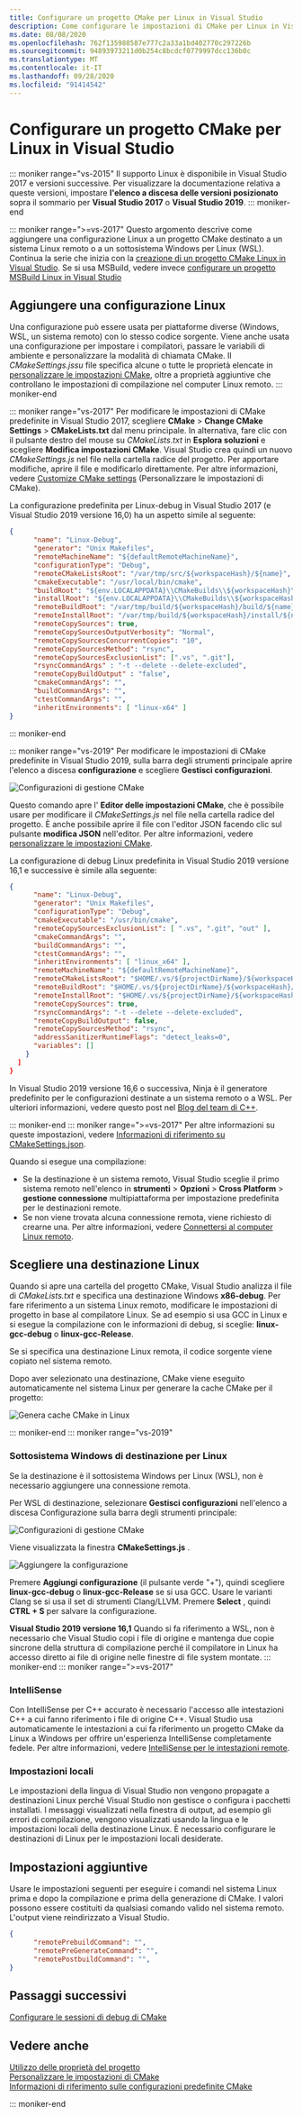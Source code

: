```yaml
---
title: Configurare un progetto CMake per Linux in Visual Studio
description: Come configurare le impostazioni di CMake per Linux in Visual Studio
ms.date: 08/08/2020
ms.openlocfilehash: 762f135988587e777c2a33a1bd402770c297226b
ms.sourcegitcommit: 94893973211d0b254c8bcdcf0779997dcc136b0c
ms.translationtype: MT
ms.contentlocale: it-IT
ms.lasthandoff: 09/28/2020
ms.locfileid: "91414542"
---
```

# <a name="configure-a-linux-cmake-project-in-visual-studio"></a>Configurare un progetto CMake per Linux in Visual Studio

::: moniker range="vs-2015"
Il supporto Linux è disponibile in Visual Studio 2017 e versioni successive. Per visualizzare la documentazione relativa a queste versioni, impostare **l'elenco a discesa delle versioni posizionato** sopra il sommario per **Visual Studio 2017** o **Visual Studio 2019**.
::: moniker-end

::: moniker range=">=vs-2017"
Questo argomento descrive come aggiungere una configurazione Linux a un progetto CMake destinato a un sistema Linux remoto o a un sottosistema Windows per Linux (WSL). Continua la serie che inizia con la [creazione di un progetto CMake Linux in Visual Studio](cmake-linux-project.md). Se si usa MSBuild, vedere invece [configurare un progetto MSBuild Linux in Visual Studio](configure-a-linux-project.md)

## <a name="add-a-linux-configuration"></a>Aggiungere una configurazione Linux

Una configurazione può essere usata per piattaforme diverse (Windows, WSL, un sistema remoto) con lo stesso codice sorgente. Viene anche usata una configurazione per impostare i compilatori, passare le variabili di ambiente e personalizzare la modalità di chiamata CMake. Il *CMakeSettings.jssu* file specifica alcune o tutte le proprietà elencate in [personalizzare le impostazioni CMake](../build/customize-cmake-settings.md), oltre a proprietà aggiuntive che controllano le impostazioni di compilazione nel computer Linux remoto.
::: moniker-end

::: moniker range="vs-2017"
Per modificare le impostazioni di CMake predefinite in Visual Studio 2017, scegliere **CMake**  >  **Change CMake Settings**  >  **CMakeLists.txt** dal menu principale. In alternativa, fare clic con il pulsante destro del mouse su *CMakeLists.txt* in **Esplora soluzioni** e scegliere **Modifica impostazioni CMake**. Visual Studio crea quindi un nuovo *CMakeSettings.js* nel file nella cartella radice del progetto. Per apportare modifiche, aprire il file e modificarlo direttamente. Per altre informazioni, vedere [Customize CMake settings](../build/customize-cmake-settings.md) (Personalizzare le impostazioni di CMake).

La configurazione predefinita per Linux-debug in Visual Studio 2017 (e Visual Studio 2019 versione 16,0) ha un aspetto simile al seguente:

```json
{
      "name": "Linux-Debug",
      "generator": "Unix Makefiles",
      "remoteMachineName": "${defaultRemoteMachineName}",
      "configurationType": "Debug",
      "remoteCMakeListsRoot": "/var/tmp/src/${workspaceHash}/${name}",
      "cmakeExecutable": "/usr/local/bin/cmake",
      "buildRoot": "${env.LOCALAPPDATA}\\CMakeBuilds\\${workspaceHash}\\build\\${name}",
      "installRoot": "${env.LOCALAPPDATA}\\CMakeBuilds\\${workspaceHash}\\install\\${name}",
      "remoteBuildRoot": "/var/tmp/build/${workspaceHash}/build/${name}",
      "remoteInstallRoot": "/var/tmp/build/${workspaceHash}/install/${name}",
      "remoteCopySources": true,
      "remoteCopySourcesOutputVerbosity": "Normal",
      "remoteCopySourcesConcurrentCopies": "10",
      "remoteCopySourcesMethod": "rsync",
      "remoteCopySourcesExclusionList": [".vs", ".git"],
      "rsyncCommandArgs" : "-t --delete --delete-excluded",
      "remoteCopyBuildOutput" : "false",
      "cmakeCommandArgs": "",
      "buildCommandArgs": "",
      "ctestCommandArgs": "",
      "inheritEnvironments": [ "linux-x64" ]
}
```
::: moniker-end

::: moniker range="vs-2019"
Per modificare le impostazioni di CMake predefinite in Visual Studio 2019, sulla barra degli strumenti principale aprire l'elenco a discesa **configurazione** e scegliere **Gestisci configurazioni**.

![Configurazioni di gestione CMake](../build/media/vs2019-cmake-manage-configurations.png "Elenco a discesa delle configurazioni di CMake")

Questo comando apre l' **Editor delle impostazioni CMake**, che è possibile usare per modificare il *CMakeSettings.js* nel file nella cartella radice del progetto. È anche possibile aprire il file con l'editor JSON facendo clic sul pulsante **modifica JSON** nell'editor. Per altre informazioni, vedere [personalizzare le impostazioni CMake](../build/customize-cmake-settings.md).

La configurazione di debug Linux predefinita in Visual Studio 2019 versione 16,1 e successive è simile alla seguente:

```json
{
      "name": "Linux-Debug",
      "generator": "Unix Makefiles",
      "configurationType": "Debug",
      "cmakeExecutable": "/usr/bin/cmake",
      "remoteCopySourcesExclusionList": [ ".vs", ".git", "out" ],
      "cmakeCommandArgs": "",
      "buildCommandArgs": "",
      "ctestCommandArgs": "",
      "inheritEnvironments": [ "linux_x64" ],
      "remoteMachineName": "${defaultRemoteMachineName}",
      "remoteCMakeListsRoot": "$HOME/.vs/${projectDirName}/${workspaceHash}/src",
      "remoteBuildRoot": "$HOME/.vs/${projectDirName}/${workspaceHash}/out/build/${name}",
      "remoteInstallRoot": "$HOME/.vs/${projectDirName}/${workspaceHash}/out/install/${name}",
      "remoteCopySources": true,
      "rsyncCommandArgs": "-t --delete --delete-excluded",
      "remoteCopyBuildOutput": false,
      "remoteCopySourcesMethod": "rsync",
      "addressSanitizerRuntimeFlags": "detect_leaks=0",
      "variables": []
    }
  ]
}
```

In Visual Studio 2019 versione 16,6 o successiva, Ninja è il generatore predefinito per le configurazioni destinate a un sistema remoto o a WSL. Per ulteriori informazioni, vedere questo post nel [Blog del team di C++](https://devblogs.microsoft.com/cppblog/linux-development-with-visual-studio-first-class-support-for-gdbserver-improved-build-times-with-ninja-and-updates-to-the-connection-manager/).

::: moniker-end
::: moniker range=">=vs-2017"
Per altre informazioni su queste impostazioni, vedere [Informazioni di riferimento su CMakeSettings.json](../build/cmakesettings-reference.md).

Quando si esegue una compilazione:
- Se la destinazione è un sistema remoto, Visual Studio sceglie il primo sistema remoto nell'elenco in **strumenti** > **Opzioni** > **Cross Platform** > **gestione connessione** multipiattaforma per impostazione predefinita per le destinazioni remote.
- Se non viene trovata alcuna connessione remota, viene richiesto di crearne una. Per altre informazioni, vedere [Connettersi al computer Linux remoto](connect-to-your-remote-linux-computer.md).

## <a name="choose-a-linux-target"></a>Scegliere una destinazione Linux

Quando si apre una cartella del progetto CMake, Visual Studio analizza il file di *CMakeLists.txt* e specifica una destinazione Windows **x86-debug**. Per fare riferimento a un sistema Linux remoto, modificare le impostazioni di progetto in base al compilatore Linux. Se ad esempio si usa GCC in Linux e si esegue la compilazione con le informazioni di debug, si sceglie:  **linux-gcc-debug** o **linux-gcc-Release**.

Se si specifica una destinazione Linux remota, il codice sorgente viene copiato nel sistema remoto.

Dopo aver selezionato una destinazione, CMake viene eseguito automaticamente nel sistema Linux per generare la cache CMake per il progetto:

![Genera cache CMake in Linux](media/cmake-linux-1.png "Generare la cache CMake in Linux")

::: moniker-end
::: moniker range="vs-2019"

### <a name="target-windows-subsystem-for-linux"></a>Sottosistema Windows di destinazione per Linux

Se la destinazione è il sottosistema Windows per Linux (WSL), non è necessario aggiungere una connessione remota.

Per WSL di destinazione, selezionare **Gestisci configurazioni** nell'elenco a discesa Configurazione sulla barra degli strumenti principale:

![Configurazioni di gestione CMake](../build/media/vs2019-cmake-manage-configurations.png "Elenco a discesa delle configurazioni di CMake")

Viene visualizzata la finestra **CMakeSettings.js** .

![Aggiungere la configurazione](media/cmake-linux-configurations.png "Aggiungere una configurazione a impostazioni CMake")

Premere **Aggiungi configurazione** (il pulsante verde "+"), quindi scegliere **linux-gcc-debug** o **linux-gcc-Release** se si usa GCC. Usare le varianti Clang se si usa il set di strumenti Clang/LLVM.  Premere **Select** , quindi **CTRL + S** per salvare la configurazione.

**Visual Studio 2019 versione 16,1** Quando si fa riferimento a WSL, non è necessario che Visual Studio copi i file di origine e mantenga due copie sincrone della struttura di compilazione perché il compilatore in Linux ha accesso diretto ai file di origine nelle finestre di file system montate.
::: moniker-end
::: moniker range=">=vs-2017"

### <a name="intellisense"></a>IntelliSense

Con IntelliSense per C++ accurato è necessario l'accesso alle intestazioni C++ a cui fanno riferimento i file di origine C++. Visual Studio usa automaticamente le intestazioni a cui fa riferimento un progetto CMake da Linux a Windows per offrire un'esperienza IntelliSense completamente fedele. Per altre informazioni, vedere [IntelliSense per le intestazioni remote](configure-a-linux-project.md#remote_intellisense).

### <a name="locale-setting"></a>Impostazioni locali

Le impostazioni della lingua di Visual Studio non vengono propagate a destinazioni Linux perché Visual Studio non gestisce o configura i pacchetti installati. I messaggi visualizzati nella finestra di output, ad esempio gli errori di compilazione, vengono visualizzati usando la lingua e le impostazioni locali della destinazione Linux. È necessario configurare le destinazioni di Linux per le impostazioni locali desiderate.

## <a name="additional-settings"></a>Impostazioni aggiuntive

Usare le impostazioni seguenti per eseguire i comandi nel sistema Linux prima e dopo la compilazione e prima della generazione di CMake. I valori possono essere costituiti da qualsiasi comando valido nel sistema remoto. L'output viene reindirizzato a Visual Studio.

```json
{
      "remotePrebuildCommand": "",
      "remotePreGenerateCommand": "",
      "remotePostbuildCommand": "",
}
```

## <a name="next-steps"></a>Passaggi successivi

[Configurare le sessioni di debug di CMake](../build/configure-cmake-debugging-sessions.md?toc=/cpp/linux/toc.json&bc=/cpp/_breadcrumb/toc.json)

## <a name="see-also"></a>Vedere anche

[Utilizzo delle proprietà del progetto](../build/working-with-project-properties.md)<br/>
[Personalizzare le impostazioni di CMake](../build/customize-cmake-settings.md)<br/>
[Informazioni di riferimento sulle configurazioni predefinite CMake](../build/cmake-predefined-configuration-reference.md)

::: moniker-end
